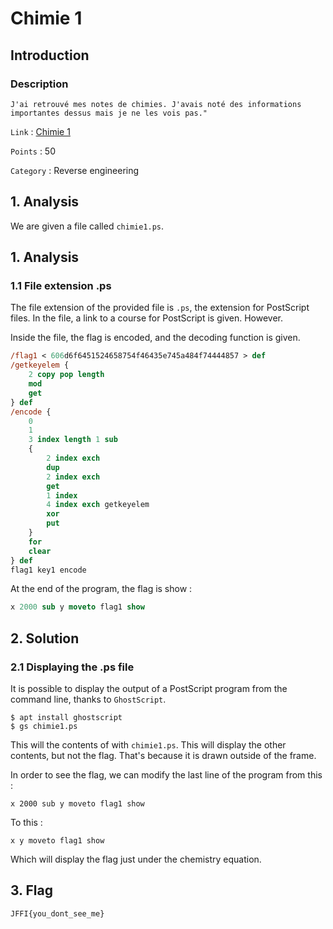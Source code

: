 # Chimie 1

## Introduction

### Description
```
J'ai retrouvé mes notes de chimies. J'avais noté des informations importantes dessus mais je ne les vois pas."
```

`Link` : [Chimie 1](https://ctf.hackin.ca/challenges#Chimie%201-163)

`Points` : 50

`Category` : Reverse engineering

## 1. Analysis

We are given a file called `chimie1.ps`. 

## 1. Analysis

### 1.1 File extension .ps

The file extension of the provided file is `.ps`, the extension for PostScript files.
In the file, a link to a course for PostScript is given. However.

Inside the file, the flag is encoded, and the decoding function is given.

```ps
/flag1 < 606d6f6451524658754f46435e745a484f74444857 > def
/getkeyelem {
    2 copy pop length
    mod
    get
} def
/encode {
    0 
    1 
    3 index length 1 sub 
    {
        2 index exch
        dup
        2 index exch
        get
        1 index
        4 index exch getkeyelem
        xor
        put
    }
    for
    clear
} def
flag1 key1 encode
```

At the end of the program, the flag is show :

```ps
x 2000 sub y moveto flag1 show
```


## 2. Solution

### 2.1 Displaying the .ps file

It is possible to display the output of a PostScript program from the command line, thanks to `GhostScript`.

```
$ apt install ghostscript
$ gs chimie1.ps
```

This will the contents of with `chimie1.ps`. This will display the other contents, but not the flag. 
That's because it is drawn outside of the frame.

In order to see the flag, we can modify the last line of the program from this :

```
x 2000 sub y moveto flag1 show
```

To this :

```
x y moveto flag1 show
```

Which will display the flag just under the chemistry equation.

## 3. Flag

```
JFFI{you_dont_see_me}
```



